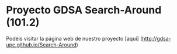 # Proyecto GDSA Search-Around (101.2)

Podéis visitar la página web de nuestro proyecto [aquí] (http://gdsa-upc.github.io/Search-Around)
